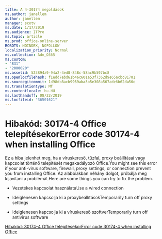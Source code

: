 ```yaml
---
title: A 4-30174 megoldások
ms.author: janellem
author: janellem
manager: scotv
ms.date: 1/17/2019
ms.audience: ITPro
ms.topic: article
ms.prod: office-online-server
ROBOTS: NOINDEX, NOFOLLOW
localization_priority: Normal
ms.collection: Adm_O365
ms.custom:
- "831"
- "2000020"
ms.assetid: 523894a9-94a2-4ed8-848c-58ac9b597bc8
ms.openlocfilehash: f1edd7ebd61b46c601a53f7362d9e65acbc81701
ms.sourcegitcommit: 1d98db8acb9959aba3b5e308a567ade6b62da56c
ms.translationtype: MT
ms.contentlocale: hu-HU
ms.lasthandoff: 08/22/2019
ms.locfileid: "36501621"
---
```

# <a name="error-code-30174-4-when-installing-office"></a><span data-ttu-id="c4a8a-102">Hibakód: 30174-4 Office telepítésekor</span><span class="sxs-lookup"><span data-stu-id="c4a8a-102">Error code 30174-4 when installing Office</span></span>

<span data-ttu-id="c4a8a-103">Ez a hiba jelenhet meg, ha a víruskereső, tűzfal, proxy beállításai vagy kapcsolat történő telepítését megakadályozó Office.</span><span class="sxs-lookup"><span data-stu-id="c4a8a-103">You might see this error if your anti-virus software, firewall, proxy settings, or connection prevent you from installing Office.</span></span> <span data-ttu-id="c4a8a-104">Az alábbiakban néhány dolgot, próbálja meg kijavítani a problémát.</span><span class="sxs-lookup"><span data-stu-id="c4a8a-104">Here are some things you can try to fix the problem.</span></span>
  
- <span data-ttu-id="c4a8a-105">Vezetékes kapcsolat használata</span><span class="sxs-lookup"><span data-stu-id="c4a8a-105">Use a wired connection</span></span>

- <span data-ttu-id="c4a8a-106">Ideiglenesen kapcsolja ki a proxybeállítások</span><span class="sxs-lookup"><span data-stu-id="c4a8a-106">Temporarily turn off proxy settings</span></span>

- <span data-ttu-id="c4a8a-107">Ideiglenesen kapcsolja ki a víruskereső szoftver</span><span class="sxs-lookup"><span data-stu-id="c4a8a-107">Temporarily turn off antivirus software</span></span>

[<span data-ttu-id="c4a8a-108">Hibakód: 30174-4 Office telepítésekor</span><span class="sxs-lookup"><span data-stu-id="c4a8a-108">Error code 30174-4 when installing Office</span></span>](https://support.office.com/article/5d5551db-266f-47b3-93fc-d51c2e8f4c0b?wt.mc_id=Alchemy_ClientDIA)
  